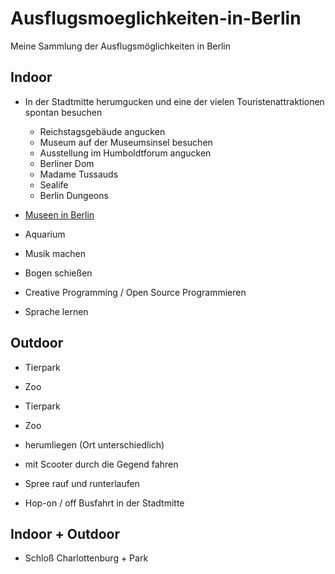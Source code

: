 # Ausflugsmoeglichkeiten-in-Berlin
Meine Sammlung der Ausflugsmöglichkeiten in Berlin

## Indoor

- In der Stadtmitte herumgucken und eine der vielen Touristenattraktionen spontan besuchen
    - Reichstagsgebäude angucken
    - Museum auf der Museumsinsel besuchen
    - Ausstellung im Humboldtforum angucken
    - Berliner Dom
    - Madame Tussauds
    - Sealife
    - Berlin Dungeons

- [Museen in Berlin](./www_berlin_de_slash_museen.txt)
- Aquarium
- Musik machen
- Bogen schießen
- Creative Programming / Open Source Programmieren
- Sprache lernen


## Outdoor

- Tierpark
- Zoo

- Tierpark
- Zoo
- herumliegen (Ort unterschiedlich)
- mit Scooter durch die Gegend fahren
- Spree rauf und runterlaufen
- Hop-on / off Busfahrt in der Stadtmitte


## Indoor + Outdoor

- Schloß Charlottenburg + Park